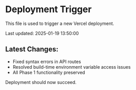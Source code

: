 # Deployment Trigger

This file is used to trigger a new Vercel deployment.

Last updated: 2025-01-19 13:50:00

## Latest Changes:
- Fixed syntax errors in API routes
- Resolved build-time environment variable access issues
- All Phase 1 functionality preserved

Deployment should now succeed.